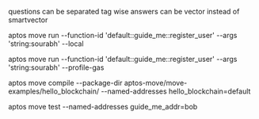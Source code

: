 questions can be separated tag wise
answers can be vector instead of smartvector


 aptos move run --function-id 'default::guide_me::register_user' --args 'string:sourabh' --local

 aptos move run --function-id 'default::guide_me::register_user' --args 'string:sourabh' --profile-gas

 aptos move compile --package-dir aptos-move/move-examples/hello_blockchain/ --named-addresses hello_blockchain=default

  aptos move test --named-addresses guide_me_addr=bob